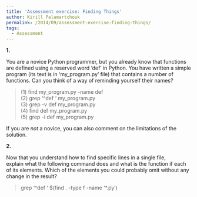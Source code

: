 ```yaml
---
title: 'Assessment exercise: Finding Things'
author: Kirill Palamartchouk
permalink: /2014/09/assessment-exercise-finding-things/
tags:
  - Assessment
---
```

**1.**

You are a novice Python programmer, but you already know that functions are defined using a reserved word &#8216;def&#8217; in Python. You have written a simple program (its text is in &#8216;my_program.py&#8217; file) that contains a number of functions. Can you think of a way of reminding yourself their names?

> (1) find my_program.py -name def  
> (2) grep &#8216;^def &#8216; my_program.py  
> (3) grep -v def my_program.py  
> (4) find def my_program.py  
> (5) grep -i def my_program.py

If you are *not* a novice, you can also comment on the limitations of the solution.

**2.**

Now that you understand how to find specific lines in a single file, explain what the following command does and what is the function if each of its elements. Which of the elements you could probably omit without any change in the result?

> grep &#8216;^def &#8216; $(find . -type f -name &#8216;*.py&#8217;)
